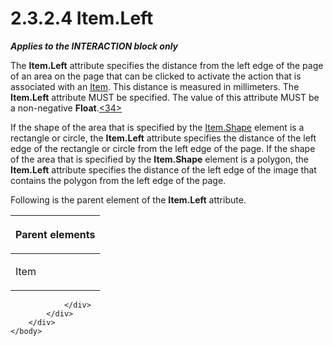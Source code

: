 <html dir="LTR" xmlns:mshelp="http://msdn.microsoft.com/mshelp" xmlns:ddue="http://ddue.schemas.microsoft.com/authoring/2003/5" xmlns:xlink="http://www.w3.org/1999/xlink" xmlns:tool="http://www.microsoft.com/tooltip">
    <head>
        <meta http-equiv="Content-Type" content="text/html; CHARSET=utf-8"></meta>
        <meta name="save" content="history"></meta>
        <title>2.3.2.4 Item.Left</title>
        <xml>
            <mshelp:toctitle title="2.3.2.4 Item.Left"></mshelp:toctitle>
            <mshelp:rltitle title="[MS-RGDI]: Item.Left"></mshelp:rltitle>
            <mshelp:keyword index="A" term="9cfd8d51-a6d6-42e6-b674-0373b30b0e19"></mshelp:keyword>
            <mshelp:attr name="DCSext.ContentType" value="open specification"></mshelp:attr>
            <mshelp:attr name="AssetID" value="9cfd8d51-a6d6-42e6-b674-0373b30b0e19"></mshelp:attr>
            <mshelp:attr name="TopicType" value="kbRef"></mshelp:attr>
            <mshelp:attr name="DCSext.Title" value="[MS-RGDI]: Item.Left" />
        </xml>
    </head>
    <body>
        <div id="header">
            <h1 class="heading">2.3.2.4 Item.Left</h1>
        </div>
        <div id="mainSection">
            <div id="mainBody">
                <div id="allHistory" class="saveHistory"></div>
                <div id="sectionSection0" class="section" name="collapseableSection">
                    

<p><b><i>Applies to the INTERACTION block only</i></b></p>

<p>The <b>Item.Left</b> attribute specifies the distance from
the left edge of the page of an area on the page that can be clicked to
activate the action that is associated with an <a href="70b141bd-23dd-432d-8849-d7f35dfcfff4.htm">Item</a>. This distance is
measured in millimeters. The <b>Item.Left</b> attribute MUST be specified. The
value of this attribute MUST be a non-negative <b>Float</b>.<a id="Appendix_A_Target_34"></a><a href="5f16d945-e8a0-4cc3-9547-1c8f3e568219.htm#Appendix_A_34" aria-label="Product behavior note 34">&lt;34&gt;</a></p>

<p>If the shape of the area that is specified by the <a href="f47703ff-7823-4fcd-827d-225d1a5df412.htm">Item.Shape</a> element is a
rectangle or circle, the <b>Item.Left</b> attribute specifies the distance of
the left edge of the rectangle or circle from the left edge of the page. If the
shape of the area that is specified by the <b>Item.Shape</b> element is a
polygon, the <b>Item.Left</b> attribute specifies the distance of the left edge
of the image that contains the polygon from the left edge of the page.</p>

<p>Following is the parent element of the <b>Item.Left</b>
attribute.</p>

<table>
 <thead>
  <tr>
   <th>
   <p>Parent elements</p>
   </th>
  </tr>
 </thead>
 <tr>
  <td>
  <p>Item</p>
  </td>
 </tr>
</table>

<p> </p>


                </div>
            </div>
        </div>
    </body>
</html>
